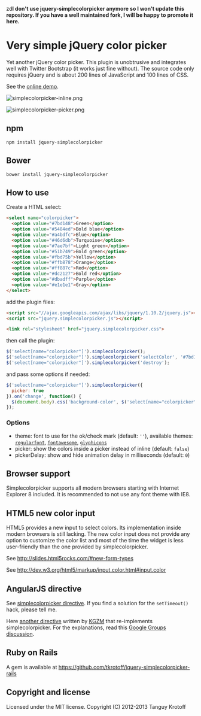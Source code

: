 zd**I don't use jquery-simplecolorpicker anymore so I won't update this repository. If you have a well maintained fork, I will be happy to promote it here.**

# Very simple jQuery color picker

Yet another jQuery color picker. This plugin is unobtrusive and integrates well with Twitter Bootstrap (it works just fine without).
The source code only requires jQuery and is about 200 lines of JavaScript and 100 lines of CSS.

See the [online demo](http://plnkr.co/edit/VVclW0?p=preview).

![simplecolorpicker-inline.png](http://img11.hostingpics.net/pics/75504320131025121603ColorpickerforjQuery.png)

![simplecolorpicker-picker.png](http://img11.hostingpics.net/pics/71709820131025122115ColorpickerforjQuery.png)

## npm

```
npm install jquery-simplecolorpicker
```

## Bower

```
bower install jquery-simplecolorpicker
```

## How to use

Create a HTML select:

```HTML
<select name="colorpicker">
  <option value="#7bd148">Green</option>
  <option value="#5484ed">Bold blue</option>
  <option value="#a4bdfc">Blue</option>
  <option value="#46d6db">Turquoise</option>
  <option value="#7ae7bf">Light green</option>
  <option value="#51b749">Bold green</option>
  <option value="#fbd75b">Yellow</option>
  <option value="#ffb878">Orange</option>
  <option value="#ff887c">Red</option>
  <option value="#dc2127">Bold red</option>
  <option value="#dbadff">Purple</option>
  <option value="#e1e1e1">Gray</option>
</select>
```

add the plugin files:

```HTML
<script src="//ajax.googleapis.com/ajax/libs/jquery/1.10.2/jquery.js"></script>
<script src="jquery.simplecolorpicker.js"></script>

<link rel="stylesheet" href="jquery.simplecolorpicker.css">
```

then call the plugin:

```JavaScript
$('select[name="colorpicker"]').simplecolorpicker();
$('select[name="colorpicker"]').simplecolorpicker('selectColor', '#7bd148');
$('select[name="colorpicker"]').simplecolorpicker('destroy');
```

and pass some options if needed:

```JavaScript
$('select[name="colorpicker"]').simplecolorpicker({
  picker: true
}).on('change', function() {
  $(document.body).css('background-color', $('select[name="colorpicker"]').val());
});
```

### Options

- theme: font to use for the ok/check mark (default: `''`), available themes: [`regularfont`](https://github.com/tkrotoff/jquery-simplecolorpicker/blob/master/jquery.simplecolorpicker-regularfont.css), [`fontawesome`](https://github.com/tkrotoff/jquery-simplecolorpicker/blob/master/jquery.simplecolorpicker-fontawesome.css), [`glyphicons`](https://github.com/tkrotoff/jquery-simplecolorpicker/blob/master/jquery.simplecolorpicker-glyphicons.css)
- picker: show the colors inside a picker instead of inline (default: `false`)
- pickerDelay: show and hide animation delay in milliseconds (default: `0`)

## Browser support

Simplecolorpicker supports all modern browsers starting with Internet Explorer 8 included.
It is recommended to not use any font theme with IE8.

## HTML5 new color input

HTML5 provides a new input to select colors. Its implementation inside modern browsers is still lacking.
The new color input does not provide any option to customize the color list and
most of the time the widget is less user-friendly than the one provided by simplecolorpicker.

See http://slides.html5rocks.com/#new-form-types

See http://dev.w3.org/html5/markup/input.color.html#input.color

## AngularJS directive

See [simplecolorpicker directive](http://plnkr.co/edit/rKM3QWXDC3vGVPe3QFWV?p=preview).
If you find a solution for the `setTimeout()` hack, please tell me.

Here [another directive](http://plnkr.co/edit/zlP0RSH3m0ghsefHeaLI?p=preview) written by [KGZM](https://github.com/KGZM) that re-implements simplecolorpicker.
For the explanations, read this [Google Groups discussion](https://groups.google.com/d/topic/angular/nBZsvLOZxvI/discussion).

## Ruby on Rails

A gem is available at https://github.com/tkrotoff/jquery-simplecolorpicker-rails

## Copyright and license

Licensed under the MIT license.
Copyright (C) 2012-2013 Tanguy Krotoff
